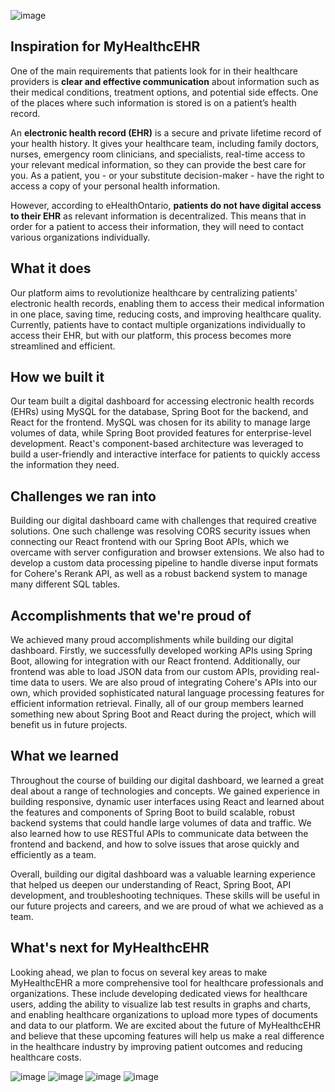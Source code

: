 ![image](https://github.com/Real1236/methacks/assets/58100386/dab00768-fd2c-4dd3-ba90-476a77e6d7e9)

## Inspiration for MyHealthcEHR
One of the main requirements that patients look for in their healthcare providers is **clear and effective communication** about information such as their medical conditions, treatment options, and potential side effects. One of the places where such information is stored is on a patient’s health record. 
 
An **electronic health record (EHR)** is a secure and private lifetime record of your health history. It gives your healthcare team, including family doctors, nurses, emergency room clinicians, and specialists, real-time access to your relevant medical information, so they can provide the best care for you. As a patient, you - or your substitute decision-maker - have the right to access a copy of your personal health information. 

However, according to eHealthOntario, **patients do not have digital access to their EHR** as relevant information is decentralized. This means that in order for a patient to access their information, they will need to contact various organizations individually.


## What it does
Our platform aims to revolutionize healthcare by centralizing patients' electronic health records, enabling them to access their medical information in one place, saving time, reducing costs, and improving healthcare quality. Currently, patients have to contact multiple organizations individually to access their EHR, but with our platform, this process becomes more streamlined and efficient.


## How we built it
Our team built a digital dashboard for accessing electronic health records (EHRs) using MySQL for the database, Spring Boot for the backend, and React for the frontend. MySQL was chosen for its ability to manage large volumes of data, while Spring Boot provided features for enterprise-level development. React's component-based architecture was leveraged to build a user-friendly and interactive interface for patients to quickly access the information they need.


## Challenges we ran into
Building our digital dashboard came with challenges that required creative solutions. One such challenge was resolving CORS security issues when connecting our React frontend with our Spring Boot APIs, which we overcame with server configuration and browser extensions. We also had to develop a custom data processing pipeline to handle diverse input formats for Cohere's Rerank API, as well as a robust backend system to manage many different SQL tables.

## Accomplishments that we're proud of
We achieved many proud accomplishments while building our digital dashboard. Firstly, we successfully developed working APIs using Spring Boot, allowing for integration with our React frontend. Additionally, our frontend was able to load JSON data from our custom APIs, providing real-time data to users. We are also proud of integrating Cohere's APIs into our own, which provided sophisticated natural language processing features for efficient information retrieval. Finally, all of our group members learned something new about Spring Boot and React during the project, which will benefit us in future projects. 

## What we learned
Throughout the course of building our digital dashboard, we learned a great deal about a range of technologies and concepts. We gained experience in building responsive, dynamic user interfaces using React and learned about the features and components of Spring Boot to build scalable, robust backend systems that could handle large volumes of data and traffic. We also learned how to use RESTful APIs to communicate data between the frontend and backend, and how to solve issues that arose quickly and efficiently as a team.

Overall, building our digital dashboard was a valuable learning experience that helped us deepen our understanding of React, Spring Boot, API development, and troubleshooting techniques. These skills will be useful in our future projects and careers, and we are proud of what we achieved as a team.

## What's next for MyHealthcEHR
Looking ahead, we plan to focus on several key areas to make MyHealthcEHR a more comprehensive tool for healthcare professionals and organizations. These include developing dedicated views for healthcare users, adding the ability to visualize lab test results in graphs and charts, and enabling healthcare organizations to upload more types of documents and data to our platform. We are excited about the future of MyHealthcEHR and believe that these upcoming features will help us make a real difference in the healthcare industry by improving patient outcomes and reducing healthcare costs.

![image](https://github.com/Real1236/methacks/assets/58100386/c9c6e208-b783-42f2-a92c-fccc35141e3c)
![image](https://github.com/Real1236/methacks/assets/58100386/fddf49d9-3551-4adf-af7c-f479c71edd76)
![image](https://github.com/Real1236/methacks/assets/58100386/5afb5582-41ba-4ed9-8709-95c66f52595a)
![image](https://github.com/Real1236/methacks/assets/58100386/ef057c9b-b736-4982-8e13-901a18c59bd9)
